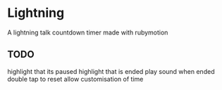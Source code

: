 # Lightning

A lightning talk countdown timer made with rubymotion

## TODO

highlight that its paused
highlight that is ended
play sound when ended
double tap to reset
allow customisation of time
